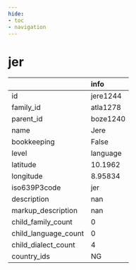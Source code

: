 ```yaml
---
hide:
- toc
- navigation
---
```

# jer
|                      | info     |
|:---------------------|:---------|
| id                   | jere1244 |
| family_id            | atla1278 |
| parent_id            | boze1240 |
| name                 | Jere     |
| bookkeeping          | False    |
| level                | language |
| latitude             | 10.1962  |
| longitude            | 8.95834  |
| iso639P3code         | jer      |
| description          | nan      |
| markup_description   | nan      |
| child_family_count   | 0        |
| child_language_count | 0        |
| child_dialect_count  | 4        |
| country_ids          | NG       |
